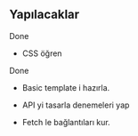 ## Yapılacaklar

Done
* CSS öğren

Done
* Basic template i hazırla.

* API yi tasarla denemeleri yap

* Fetch le bağlantıları kur.